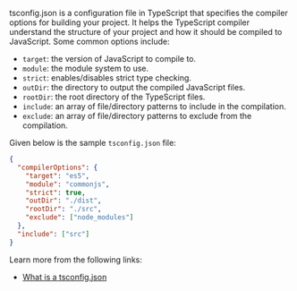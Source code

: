 
tsconfig.json is a configuration file in TypeScript that specifies the compiler options for building your project. It helps the TypeScript compiler understand the structure of your project and how it should be compiled to JavaScript. Some common options include:

- `target`: the version of JavaScript to compile to.
- `module`: the module system to use.
- `strict`: enables/disables strict type checking.
- `outDir`: the directory to output the compiled JavaScript files.
- `rootDir`: the root directory of the TypeScript files.
- `include`: an array of file/directory patterns to include in the compilation.
- `exclude`: an array of file/directory patterns to exclude from the compilation.

Given below is the sample `tsconfig.json` file:

```json
{
  "compilerOptions": {
    "target": "es5",
    "module": "commonjs",
    "strict": true,
    "outDir": "./dist",
    "rootDir": "./src",
    "exclude": ["node_modules"]
  },
  "include": ["src"]
}
```

Learn more from the following links:

- [What is a tsconfig.json](https://www.typescriptlang.org/docs/handbook/tsconfig-json.html#handbook-content)